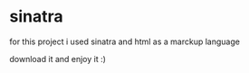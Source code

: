 # sinatra

for this project i used sinatra and html as a marckup language

download it and enjoy it :)
